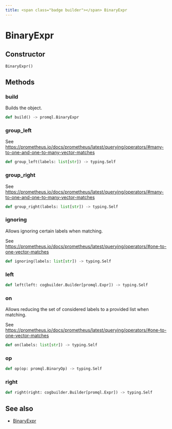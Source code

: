 ```yaml
---
title: <span class="badge builder"></span> BinaryExpr
---
```

# <span class="badge builder"></span> BinaryExpr

## Constructor

```python
BinaryExpr()
```
## Methods

### <span class="badge object-method"></span> build

Builds the object.

```python
def build() -> promql.BinaryExpr
```

### <span class="badge object-method"></span> group_left

See https://prometheus.io/docs/prometheus/latest/querying/operators/#many-to-one-and-one-to-many-vector-matches

```python
def group_left(labels: list[str]) -> typing.Self
```

### <span class="badge object-method"></span> group_right

See https://prometheus.io/docs/prometheus/latest/querying/operators/#many-to-one-and-one-to-many-vector-matches

```python
def group_right(labels: list[str]) -> typing.Self
```

### <span class="badge object-method"></span> ignoring

Allows ignoring certain labels when matching.

See https://prometheus.io/docs/prometheus/latest/querying/operators/#one-to-one-vector-matches

```python
def ignoring(labels: list[str]) -> typing.Self
```

### <span class="badge object-method"></span> left

```python
def left(left: cogbuilder.Builder[promql.Expr]) -> typing.Self
```

### <span class="badge object-method"></span> on

Allows reducing the set of considered labels to a provided list when matching.

See https://prometheus.io/docs/prometheus/latest/querying/operators/#one-to-one-vector-matches

```python
def on(labels: list[str]) -> typing.Self
```

### <span class="badge object-method"></span> op

```python
def op(op: promql.BinaryOp) -> typing.Self
```

### <span class="badge object-method"></span> right

```python
def right(right: cogbuilder.Builder[promql.Expr]) -> typing.Self
```

## See also

 * <span class="badge object-type-class"></span> [BinaryExpr](./object-BinaryExpr.md)
